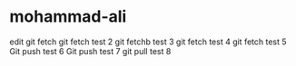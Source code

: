 # mohammad-ali
edit 
git fetch 
git fetch test 2
git fetchb test 3
git fetch test 4
git fetch test 5
Git push test 6 
Git push test 7
git pull test 8


